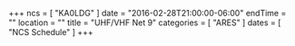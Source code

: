 +++
ncs = [ "KA0LDG" ]
date = "2016-02-28T21:00:00-06:00"
endTime = ""
location = ""
title = "UHF/VHF Net 9"
categories = [ "ARES" ]
dates = [ "NCS Schedule" ]
+++
